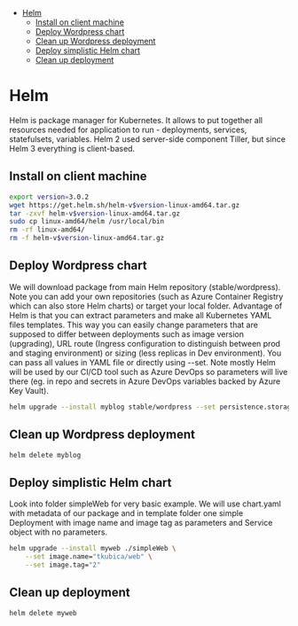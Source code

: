 - [Helm](#helm)
  - [Install on client machine](#install-on-client-machine)
  - [Deploy Wordpress chart](#deploy-wordpress-chart)
  - [Clean up Wordpress deployment](#clean-up-wordpress-deployment)
  - [Deploy simplistic Helm chart](#deploy-simplistic-helm-chart)
  - [Clean up deployment](#clean-up-deployment)

# Helm
Helm is package manager for Kubernetes. It allows to put together all resources needed for application to run - deployments, services, statefulsets, variables. Helm 2 used server-side component Tiller, but since Helm 3 everything is client-based.

## Install on client machine
```bash
export version=3.0.2
wget https://get.helm.sh/helm-v$version-linux-amd64.tar.gz
tar -zxvf helm-v$version-linux-amd64.tar.gz
sudo cp linux-amd64/helm /usr/local/bin
rm -rf linux-amd64/
rm -f helm-v$version-linux-amd64.tar.gz
```

## Deploy Wordpress chart
We will download package from main Helm repository (stable/wordpress). Note you can add your own repositories (such as Azure Container Registry which can also store Helm charts) or target your local folder. Advantage of Helm is that you can extract parameters and make all Kubernetes YAML files templates. This way you can easily change parameters that are supposed to differ between deployments such as image version (upgrading), URL route (Ingress configuration to distinguish between prod and staging environment) or sizing (less replicas in Dev environment). You can pass all values in YAML file or directly using --set. Note mostly Helm will be used by our CI/CD tool such as Azure DevOps so parameters will live there (eg. in repo and secrets in Azure DevOps variables backed by Azure Key Vault).

```bash
helm upgrade --install myblog stable/wordpress --set persistence.storageclass=default
```

## Clean up Wordpress deployment
```bash
helm delete myblog
```

## Deploy simplistic Helm chart
Look into folder simpleWeb for very basic example. We will use chart.yaml with metadata of our package and in template folder one simple Deployment with image name and image tag as parameters and Service object with no parameters.

```bash
helm upgrade --install myweb ./simpleWeb \
    --set image.name="tkubica/web" \
    --set image.tag="2"
```

## Clean up deployment
```bash
helm delete myweb
```